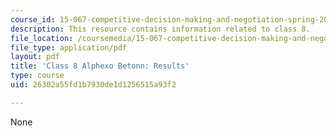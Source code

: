 ```yaml
---
course_id: 15-067-competitive-decision-making-and-negotiation-spring-2011
description: This resource contains information related to class 8.
file_location: /coursemedia/15-067-competitive-decision-making-and-negotiation-spring-2011/26302a55fd1b7930de1d1256515a93f2_MIT15_067S11_Cl8_Al_B_RE.pdf
file_type: application/pdf
layout: pdf
title: 'Class 8 Alphexo Betonn: Results'
type: course
uid: 26302a55fd1b7930de1d1256515a93f2

---
```

None